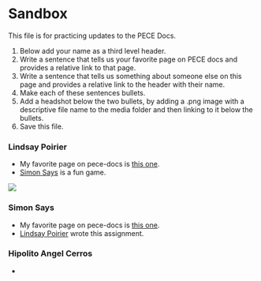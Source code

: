Sandbox
=====================

This file is for practicing updates to the PECE Docs.

1. Below add your name as a third level header.
2. Write a sentence that tells us your favorite page on PECE docs and provides a relative link to that page.
3. Write a sentence that tells us something about someone else on this page and provides a relative link to the header with their name.
4. Make each of these sentences bullets.
5. Add a headshot below the two bullets, by adding a .png image with a descriptive file name to the media folder and then linking to it below the bullets.
6. Save this file. 

### Lindsay Poirier

- My favorite page on pece-docs is [this one](../datamodel).
- [Simon Says](#simon-says) is a fun game.

![](media/lindsay-poirier.png)

### Simon Says

- My favorite page on pece-docs is [this one](../artifacts).
- [Lindsay Poirier](#lindsay-poirier) wrote this assignment.

### Hipolito Angel Cerros 

- 
